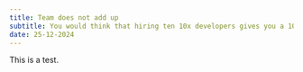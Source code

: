 ```yaml
---
title: Team does not add up
subtitle: You would think that hiring ten 10x developers gives you a 100x team, right?
date: 25-12-2024
---
```


This is a test.
